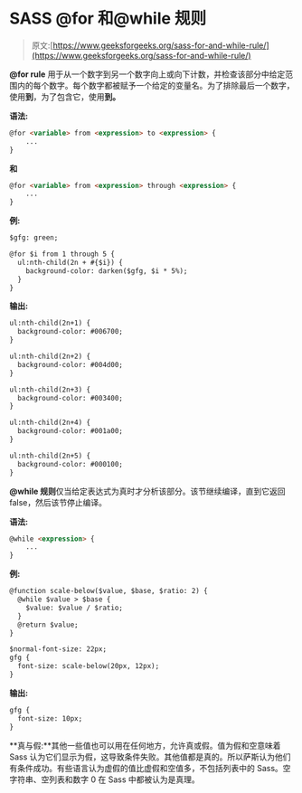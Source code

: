 # SASS @for 和@while 规则

> 原文:[https://www.geeksforgeeks.org/sass-for-and-while-rule/](https://www.geeksforgeeks.org/sass-for-and-while-rule/)

**@for rule** 用于从一个数字到另一个数字向上或向下计数，并检查该部分中给定范围内的每个数字。每个数字都被赋予一个给定的变量名。为了排除最后一个数字，使用**到**，为了包含它，使用**到。**

**语法:**

```html
@for <variable> from <expression> to <expression> {
    ... 
}
```

**和**

```html
@for <variable> from <expression> through <expression> {
    ... 
}
```

**例:**

```html
$gfg: green;

@for $i from 1 through 5 {
  ul:nth-child(2n + #{$i}) {
    background-color: darken($gfg, $i * 5%);
  }
}
```

**输出:**

```html
ul:nth-child(2n+1) {
  background-color: #006700;
}

ul:nth-child(2n+2) {
  background-color: #004d00;
}

ul:nth-child(2n+3) {
  background-color: #003400;
}

ul:nth-child(2n+4) {
  background-color: #001a00;
}

ul:nth-child(2n+5) {
  background-color: #000100;
}

```

**@while 规则**仅当给定表达式为真时才分析该部分。该节继续编译，直到它返回 false，然后该节停止编译。

**语法:**

```html
@while <expression> { 
    ... 
}
```

**例:**

```html
@function scale-below($value, $base, $ratio: 2) {
  @while $value > $base {
    $value: $value / $ratio;
  }
  @return $value;
}

$normal-font-size: 22px;
gfg {
  font-size: scale-below(20px, 12px);
}
```

**输出:**

```html
gfg {
  font-size: 10px;
}

```

**真与假:**其他一些值也可以用在任何地方，允许真或假。值为假和空意味着 Sass 认为它们显示为假，这导致条件失败。其他值都是真的。所以萨斯认为他们有条件成功。有些语言认为虚假的值比虚假和空值多，不包括列表中的 Sass。空字符串、空列表和数字 0 在 Sass 中都被认为是真理。